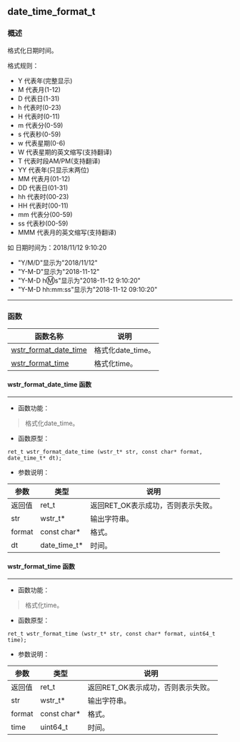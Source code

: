 ## date\_time\_format\_t
### 概述
格式化日期时间。

格式规则：
* Y 代表年(完整显示)
* M 代表月(1-12)
* D 代表日(1-31)
* h 代表时(0-23)
* H 代表时(0-11)
* m 代表分(0-59)
* s 代表秒(0-59)
* w 代表星期(0-6)
* W 代表星期的英文缩写(支持翻译)
* T 代表时段AM/PM(支持翻译)
* YY 代表年(只显示末两位)
* MM 代表月(01-12)
* DD 代表日(01-31)
* hh 代表时(00-23)
* HH 代表时(00-11)
* mm 代表分(00-59)
* ss 代表秒(00-59)
* MMM 代表月的英文缩写(支持翻译)

如 日期时间为：2018/11/12 9:10:20
* "Y/M/D"显示为"2018/11/12"
* "Y-M-D"显示为"2018-11-12"
* "Y-M-D h:m:s"显示为"2018-11-12 9:10:20"
* "Y-M-D hh:mm:ss"显示为"2018-11-12 09:10:20"
----------------------------------
### 函数
<p id="date_time_format_t_methods">

| 函数名称 | 说明 | 
| -------- | ------------ | 
| <a href="#date_time_format_t_wstr_format_date_time">wstr\_format\_date\_time</a> | 格式化date_time。 |
| <a href="#date_time_format_t_wstr_format_time">wstr\_format\_time</a> | 格式化time。 |
#### wstr\_format\_date\_time 函数
-----------------------

* 函数功能：

> <p id="date_time_format_t_wstr_format_date_time">格式化date_time。

* 函数原型：

```
ret_t wstr_format_date_time (wstr_t* str, const char* format, date_time_t* dt);
```

* 参数说明：

| 参数 | 类型 | 说明 |
| -------- | ----- | --------- |
| 返回值 | ret\_t | 返回RET\_OK表示成功，否则表示失败。 |
| str | wstr\_t* | 输出字符串。 |
| format | const char* | 格式。 |
| dt | date\_time\_t* | 时间。 |
#### wstr\_format\_time 函数
-----------------------

* 函数功能：

> <p id="date_time_format_t_wstr_format_time">格式化time。

* 函数原型：

```
ret_t wstr_format_time (wstr_t* str, const char* format, uint64_t time);
```

* 参数说明：

| 参数 | 类型 | 说明 |
| -------- | ----- | --------- |
| 返回值 | ret\_t | 返回RET\_OK表示成功，否则表示失败。 |
| str | wstr\_t* | 输出字符串。 |
| format | const char* | 格式。 |
| time | uint64\_t | 时间。 |
